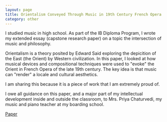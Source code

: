 ```yaml
---
layout: page
title: Orientalism Conveyed Through Music in 19th Century French Opera
category: other
---
```


I studied music in high school. As part of the IB Diploma Program, I wrote my extended essay (capstone research paper) on a topic the intersection of music and philosophy. 

Orientalism is a theory posited by Edward Said exploring the depicition of the East (the Orient) by Western civilization. In this paper, I looked at how musical devices and compositional techniques were used to "evoke" the Orient in French Opera of the late 19th century. The key idea is that music can "render" a locale and cultural aesthetics.


I am sharing this because it is a piece of work that I am extremely proud of. 
 

I owe all guidance on this paper, and a major part of my intellectual development inside and outside the classroom, to Mrs. Priya Chaturvedi, my music and piano teacher at my boarding school.


[Paper](https://drive.google.com/file/d/1crrPGjOr5IZAs2COe6bLNWP6SG26SzUG/view?usp=sharing)